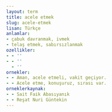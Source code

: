 ```yaml
---
layout: term
title: acele etmek
slug: acele-etmek
lisan: Türkçe
anlamlar:
- çabuk davranmak, ivmek
- telaş etmek, sabırsızlanmak
ozellikler:
- - ''
- - ''
  - ''
ornekler:
- - Aman, acele etmeli, vakit geçiyor.
- - Acele etme, konuşuruz, sırası var.
orneklerkaynak:
- - Sait Faik Abasıyanık
- - Reşat Nuri Güntekin
---
```

